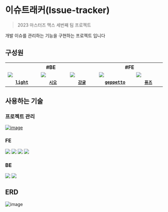 # 이슈트래커(Issue-tracker)
> 2023 마스터즈 맥스 세번째 팀 프로젝트

개발 이슈를 관리하는 기능을 구현하는 프로젝트 입니다
## 구성원

<table>
  <tr>
    <th colspan="3">#BE</th>
    <th colspan="2">#FE</th>
  </tr>
  <tr>
    <td width="150">
      <img src="https://github.com/codesquad-issue-team-05/issue-tracker-max/assets/54755633/7a6d5c9c-9e24-430e-904b-68ca68255519" />
    </td>
    <td width="150">
      <img src="https://github.com/codesquad-issue-team-05/issue-tracker-max/assets/54755633/e1f247ff-738f-4c06-9586-e50600b9bb2f" />
    </td>
    <td width="150">
      <img src="https://github.com/codesquad-issue-team-05/issue-tracker-max/assets/54755633/7d22c303-839e-49dd-8dfd-01e3b576e458" />
    </td>
    <td width="150">
      <img src="https://github.com/codesquad-issue-team-05/issue-tracker-max/assets/54755633/7c455d47-9f48-4fcc-91df-ad408e5124f1" />
    </td>
    <td width="150">
      <img src="https://github.com/codesquad-issue-team-05/issue-tracker-max/assets/54755633/f4a37d91-c9fd-4c3e-afab-afbe8cfd15d3" />
    </td>
  </tr>
  <tr>
    <td align="center">
      <code><a href="https://github.com/DOEKYONG"><strong>light</strong></a></code>
    </td>
    <td align="center">
      <code><a href="https://github.com/chunghye98"><strong>시오</strong></a></code>
    </td>
    <td align="center">
      <code><a href="https://github.com/swinb"><strong>감귤</strong></a></code>
    </td>
    <td align="center">
      <code><a href="https://github.com/saejinpark"><strong>geppetto</strong></a></code>
    </td>
    <td align="center">
      <code><a href="https://github.com/silvertae"><strong>퓨즈</strong></a></code>
    </td>
  </tr>
</table>

## 사용하는 기술
### 프로젝트 관리
[![image](https://img.shields.io/badge/Notion-000000.svg?style=for-the-badge&logo=Notion&logoColor=white)](https://www.notion.so/1b49f8005abd408da3ff585427499d70)
### FE
<img src="https://img.shields.io/badge/TypeScript-3178C6.svg?style=for-the-badge&logo=TypeScript&logoColor=white" /> <img src="https://img.shields.io/badge/React-61DAFB.svg?style=for-the-badge&logo=React&logoColor=black" /> <img src="https://img.shields.io/badge/React%20Router-CA4245.svg?style=for-the-badge&logo=React-Router&logoColor=white" /> <img src="https://img.shields.io/badge/Vite-646CFF.svg?style=for-the-badge&logo=Vite&logoColor=white" />
### BE
<img src="https://img.shields.io/badge/Spring%20Boot-6DB33F.svg?style=for-the-badge&logo=Spring-Boot&logoColor=white" /> <img src="https://img.shields.io/badge/MySQL-4479A1.svg?style=for-the-badge&logo=MySQL&logoColor=white" />

## ERD
![image](https://github.com/codesquad-issue-team-05/issue-tracker-max/assets/103398897/0ffd58d6-e2b2-4786-a916-927623f670f8)

